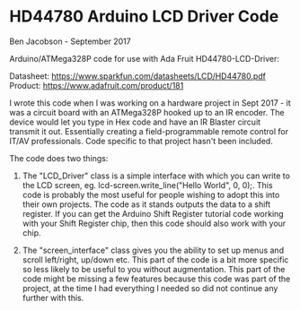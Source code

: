 # HD44780 Arduino LCD Driver Code

Ben Jacobson - September 2017

Arduino/ATMega328P code for use with Ada Fruit HD44780-LCD-Driver:

Datasheet: https://www.sparkfun.com/datasheets/LCD/HD44780.pdf
Product: https://www.adafruit.com/product/181

I wrote this code when I was working on a hardware project in Sept 2017 - it was a circuit board with an ATMega328P hooked up to an IR encoder. The device would let you type in Hex code and have an IR Blaster circuit transmit it out. Essentially creating a field-programmable remote control for IT/AV professionals. Code specific to that project hasn't been included.

The code does two things:

1. The "LCD_Driver" class is a simple interface with which you can write to the LCD screen, eg. lcd-screen.write_line("Hello World", 0, 0);. This code is probably the most useful for people wishing to adopt this into their own projects. The code as it stands outputs the data to a shift register. If you can get the Arduino Shift Register tutorial code working with your Shift Register chip, then this code should also work with your chip.

2. The "screen_interface" class gives you the ability to set up menus and scroll left/right, up/down etc. This part of the code is a bit more specific so less likely to be useful to you without augmentation. This part of the code might be missing a few features because this code was part of the project, at the time I had everything I needed so did not continue any further with this.  
